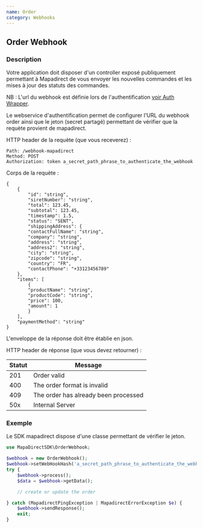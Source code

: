 ```yaml
---
name: Order
category: Webhooks
---
```



## Order Webhook ##


### Description ###

Votre application doit disposer d'un controller exposé publiquement permettant à Mapadirect de vous
envoyer les nouvelles commandes et les mises à jour des statuts des commandes.

NB : L'url du webhook est définie lors de l'authentification [voir Auth Wrapper](#auth).

Le webservice d'authentification permet de configurer l'URL du webhook order ainsi que le jeton (secret partagé) permettant de vérifier que la requète provient de mapadirect.

HTTP header de la requète (que vous receverez) :

```
Path: /webhook-mapadirect
Method: POST
Authorization: token a_secret_path_phrase_to_authenticate_the_webhook
```

Corps de la requète :

```application/json
{
    {
        "id": "string",
        "siretNumber": "string",
        "total": 123.45,
        "subtotal": 123.45,
        "timestamp": 1.5,
        "status": "SENT",
        "shippingAddress": {
        "contactFullName": "string",
        "company": "string",
        "address": "string",
        "address2": "string",
        "city": "string",
        "zipcode": "string",
        "country": "FR",
        "contactPhone": "+33123456789"
    },
    "items": [
        {
        "productName": "string",
        "productCode": "string",
        "price": 100,
        "amount": 1
        }
    ],
    "paymentMethod": "string"
}
```

L'enveloppe de la réponse doit être établie en json.

HTTP header de réponse (que vous devez retourner) :

| Statut | Message |
| ------ | ------ |
| 201 | Order valid |
| 400 | The order format is invalid |
| 409 | The order has already been processed |
| 50x | Internal Server |


### Exemple ###

Le SDK mapadirect dispose d'une classe permettant de vérifier le jeton.

```php
use MapaDirectSDK\OrderWebhook;

$webhook = new OrderWebhook();
$webhook->setWebHookHash('a_secret_path_phrase_to_authenticate_the_webhook');
try {
    $webhook->process();
    $data = $webhook->getData();

    // create or update the order

} catch (MapadirectPingException | MapadirectErrorException $e) {
    $webhook->sendResponse();
    exit;
}
```
